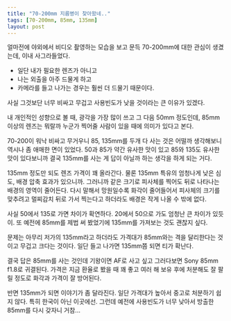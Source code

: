 ```yaml
---
title: "70-200mm 지름병이 찾아왔네.."
tags: [70-200mm, 85mm, 135mm]
layout: post
---
```


얼마전에 야외에서 비디오 촬영하는 모습을 보고 문득 70-200mm에 대한 관심이 생겼는데, 이내 사그라들었다.

- 일단 내가 필요한 렌즈가 아니고
- 나는 외출을 아주 드물게 하고
- 카메라를 들고 나가는 경우는 훨씬 더 드물기 때문이다.

사실 그것보단 너무 비싸고 무겁고 사용빈도가 낮을 것이라는 큰 이유가 있겠다. 

내 개인적인 성향으로 볼 때, 광각을 가장 많이 쓰고 그 다음 50mm 정도인데, 85mm 이상의 렌즈는 뭐랄까 누군가 찍어줄 사람이 있을 때에 의미가 있다고 본다.

70-200이 워낙 비싸고 무거우니 85, 135mm를 두개 다 사는 것은 어떨까 생각해보니 역시나 좀 애매한 면이 있었다. 50과 85가 약간 유사한 맛이 있고 85와 135도 유사한 맛이 있다보니까 결국 135mm를 사는 게 답이 아닐까 하는 생각을 하게 되는 거다.

135mm 정도만 되도 렌즈 가격이 꽤 올라간다. 물론 135mm 특유의 엄청나게 낮은 심도, 배경 압축 효과가 있으니까. 그러니까 같은 크기로 피사체를 찍어도 뒤로 나타나는 배경의 영역이 줄어든다. 다시 말해서 망원일수록 화각이 줄어들어서 피사체의 크기를 맞추려고 멀찌감치 뒤로 가서 찍는다고 하더라도 배경은 작게 나올 수 밖에 없다. 

사실 50에서 135로 가면 차이가 확연하다. 20에서 50으로 가도 엄청난 큰 차이가 있듯이. 또 예전에 85mm를 제법 써 봤었기에 135mm를 가져보는 것도 괜찮지 싶다.

문제는 아무리 저가의 135mm라고 하더라도 가격대가 85mm와는 격을 달리한다는 것이고 무겁고 크다는 것이다. 일단 들고 나가면 135mm쯤 되면 티가 확난다. 

결국 답은 85mm를 사는 것인데 기왕이면 AF로 사고 싶고 그러다보면 Sony 85mm f1.8로 귀결된다. 가격은 지금 환율로 봤을 때 꽤 좋고 여러 해 보유 후에 처분해도 잘 팔릴 정도로 화각과 가격이 잘 방어된다. 

반면 135mm가 되면 이야기가 좀 달라진다. 일단 가격대가 높아서 중고로 처분하기 쉽지 않다. 특히 한국이 아닌 이곳에선. 그런데 예전에 사용빈도가 너무 낮아서 방출한 85mm를 다시 갖자니 거참...
